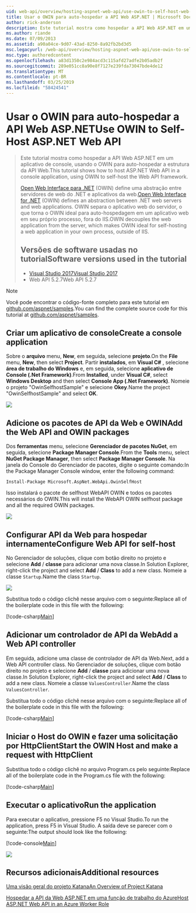 ```yaml
---
uid: web-api/overview/hosting-aspnet-web-api/use-owin-to-self-host-web-api
title: Usar o OWIN para auto-hospedar a API Web ASP.NET | Microsoft Docs
author: rick-anderson
description: Este tutorial mostra como hospedar a API Web ASP.NET em um aplicativo de console, usando o OWIN para auto-hospedar a estrutura da API Web. Open Web Interface para .NET (OWIN) d...
ms.author: riande
ms.date: 07/09/2013
ms.assetid: a90a04ce-9d07-43ad-8250-8a92fb2bd3d5
msc.legacyurl: /web-api/overview/hosting-aspnet-web-api/use-owin-to-self-host-web-api
msc.type: authoredcontent
ms.openlocfilehash: a83d1350c2e984acd3c115afd27adfe2b05adb2f
ms.sourcegitcommit: 289e051cc8a90e8f7127e239fda73047bde4de12
ms.translationtype: MT
ms.contentlocale: pt-BR
ms.lasthandoff: 03/25/2019
ms.locfileid: "58424541"
---
```

<a name="use-owin-to-self-host-aspnet-web-api"></a><span data-ttu-id="62cea-104">Usar o OWIN para auto-hospedar a API Web ASP.NET</span><span class="sxs-lookup"><span data-stu-id="62cea-104">Use OWIN to Self-Host ASP.NET Web API</span></span> 
====================

> <span data-ttu-id="62cea-105">Este tutorial mostra como hospedar a API Web ASP.NET em um aplicativo de console, usando o OWIN para auto-hospedar a estrutura da API Web.</span><span class="sxs-lookup"><span data-stu-id="62cea-105">This tutorial shows how to host ASP.NET Web API in a console application, using OWIN to self-host the Web API framework.</span></span>
>
> <span data-ttu-id="62cea-106">[Open Web Interface para .NET](http://owin.org) (OWIN) define uma abstração entre servidores de web do .NET e aplicativos da web.</span><span class="sxs-lookup"><span data-stu-id="62cea-106">[Open Web Interface for .NET](http://owin.org) (OWIN) defines an abstraction between .NET web servers and web applications.</span></span> <span data-ttu-id="62cea-107">OWIN separa o aplicativo web do servidor, o que torna o OWIN ideal para auto-hospedagem em um aplicativo web em seu próprio processo, fora do IIS.</span><span class="sxs-lookup"><span data-stu-id="62cea-107">OWIN decouples the web application from the server, which makes OWIN ideal for self-hosting a web application in your own process, outside of IIS.</span></span>
>
> ## <a name="software-versions-used-in-the-tutorial"></a><span data-ttu-id="62cea-108">Versões de software usadas no tutorial</span><span class="sxs-lookup"><span data-stu-id="62cea-108">Software versions used in the tutorial</span></span>
>
>
> - [<span data-ttu-id="62cea-109">Visual Studio 2017</span><span class="sxs-lookup"><span data-stu-id="62cea-109">Visual Studio 2017</span></span>](https://visualstudio.microsoft.com/downloads/) 
> - <span data-ttu-id="62cea-110">Web API 5.2.7</span><span class="sxs-lookup"><span data-stu-id="62cea-110">Web API 5.2.7</span></span>


> [!NOTE]
> <span data-ttu-id="62cea-111">Você pode encontrar o código-fonte completo para este tutorial em [github.com/aspnet/samples](https://github.com/aspnet/samples/tree/master/samples/aspnet/WebApi/OwinSelfhostSample).</span><span class="sxs-lookup"><span data-stu-id="62cea-111">You can find the complete source code for this tutorial at [github.com/aspnet/samples](https://github.com/aspnet/samples/tree/master/samples/aspnet/WebApi/OwinSelfhostSample).</span></span>


## <a name="create-a-console-application"></a><span data-ttu-id="62cea-112">Criar um aplicativo de console</span><span class="sxs-lookup"><span data-stu-id="62cea-112">Create a console application</span></span>

<span data-ttu-id="62cea-113">Sobre o **arquivo** menu, **New**, em seguida, selecione **projeto**.</span><span class="sxs-lookup"><span data-stu-id="62cea-113">On the **File** menu,  **New**, then select **Project**.</span></span> <span data-ttu-id="62cea-114">Partir **instalados**, em **Visual C#** , selecione **área de trabalho do Windows** e, em seguida, selecione **aplicativo de Console (.Net Framework)**.</span><span class="sxs-lookup"><span data-stu-id="62cea-114">From **Installed**, under **Visual C#**, select **Windows Desktop** and then select **Console App (.Net Framework)**.</span></span> <span data-ttu-id="62cea-115">Nomeie o projeto "OwinSelfhostSample" e selecione **Okey**.</span><span class="sxs-lookup"><span data-stu-id="62cea-115">Name the project "OwinSelfhostSample" and select **OK**.</span></span>

[![](use-owin-to-self-host-web-api/_static/image7.png)](use-owin-to-self-host-web-api/_static/image7.png)

## <a name="add-the-web-api-and-owin-packages"></a><span data-ttu-id="62cea-116">Adicione os pacotes de API da Web e OWIN</span><span class="sxs-lookup"><span data-stu-id="62cea-116">Add the Web API and OWIN packages</span></span>

<span data-ttu-id="62cea-117">Dos **ferramentas** menu, selecione **Gerenciador de pacotes NuGet**, em seguida, selecione **Package Manager Console**.</span><span class="sxs-lookup"><span data-stu-id="62cea-117">From the **Tools** menu, select **NuGet Package Manager**, then select **Package Manager Console**.</span></span> <span data-ttu-id="62cea-118">Na janela do Console do Gerenciador de pacotes, digite o seguinte comando:</span><span class="sxs-lookup"><span data-stu-id="62cea-118">In the Package Manager Console window, enter the following command:</span></span>

`Install-Package Microsoft.AspNet.WebApi.OwinSelfHost`

<span data-ttu-id="62cea-119">Isso instalará o pacote de selfhost WebAPI OWIN e todos os pacotes necessários do OWIN.</span><span class="sxs-lookup"><span data-stu-id="62cea-119">This will install the WebAPI OWIN selfhost package and all the required OWIN packages.</span></span>

[![](use-owin-to-self-host-web-api/_static/image4.png)](use-owin-to-self-host-web-api/_static/image3.png)

## <a name="configure-web-api-for-self-host"></a><span data-ttu-id="62cea-120">Configurar API da Web para hospedar internamente</span><span class="sxs-lookup"><span data-stu-id="62cea-120">Configure Web API for self-host</span></span>

<span data-ttu-id="62cea-121">No Gerenciador de soluções, clique com botão direito no projeto e selecione **Add** / **classe** para adicionar uma nova classe.</span><span class="sxs-lookup"><span data-stu-id="62cea-121">In Solution Explorer, right-click the project and select **Add** / **Class** to add a new class.</span></span> <span data-ttu-id="62cea-122">Nomeie a classe `Startup`.</span><span class="sxs-lookup"><span data-stu-id="62cea-122">Name the class `Startup`.</span></span>

![](use-owin-to-self-host-web-api/_static/image5.png)

<span data-ttu-id="62cea-123">Substitua todo o código clichê nesse arquivo com o seguinte:</span><span class="sxs-lookup"><span data-stu-id="62cea-123">Replace all of the boilerplate code in this file with the following:</span></span>

[!code-csharp[Main](use-owin-to-self-host-web-api/samples/sample1.cs)]

## <a name="add-a-web-api-controller"></a><span data-ttu-id="62cea-124">Adicionar um controlador de API da Web</span><span class="sxs-lookup"><span data-stu-id="62cea-124">Add a Web API controller</span></span>

<span data-ttu-id="62cea-125">Em seguida, adicione uma classe de controlador de API da Web.</span><span class="sxs-lookup"><span data-stu-id="62cea-125">Next, add a Web API controller class.</span></span> <span data-ttu-id="62cea-126">No Gerenciador de soluções, clique com botão direito no projeto e selecione **Add** / **classe** para adicionar uma nova classe.</span><span class="sxs-lookup"><span data-stu-id="62cea-126">In Solution Explorer, right-click the project and select **Add** / **Class** to add a new class.</span></span> <span data-ttu-id="62cea-127">Nomeie a classe `ValuesController`.</span><span class="sxs-lookup"><span data-stu-id="62cea-127">Name the class `ValuesController`.</span></span>

<span data-ttu-id="62cea-128">Substitua todo o código clichê nesse arquivo com o seguinte:</span><span class="sxs-lookup"><span data-stu-id="62cea-128">Replace all of the boilerplate code in this file with the following:</span></span>

[!code-csharp[Main](use-owin-to-self-host-web-api/samples/sample2.cs)]

## <a name="start-the-owin-host-and-make-a-request-with-httpclient"></a><span data-ttu-id="62cea-129">Iniciar o Host do OWIN e fazer uma solicitação por HttpClient</span><span class="sxs-lookup"><span data-stu-id="62cea-129">Start the OWIN Host and make a request with HttpClient</span></span>

<span data-ttu-id="62cea-130">Substitua todo o código clichê no arquivo Program.cs pelo seguinte:</span><span class="sxs-lookup"><span data-stu-id="62cea-130">Replace all of the boilerplate code in the Program.cs file with the following:</span></span>

[!code-csharp[Main](use-owin-to-self-host-web-api/samples/sample3.cs)]

## <a name="run-the-application"></a><span data-ttu-id="62cea-131">Executar o aplicativo</span><span class="sxs-lookup"><span data-stu-id="62cea-131">Run the application</span></span>

<span data-ttu-id="62cea-132">Para executar o aplicativo, pressione F5 no Visual Studio.</span><span class="sxs-lookup"><span data-stu-id="62cea-132">To run the application, press F5 in Visual Studio.</span></span> <span data-ttu-id="62cea-133">A saída deve se parecer com o seguinte:</span><span class="sxs-lookup"><span data-stu-id="62cea-133">The output should look like the following:</span></span>

[!code-console[Main](use-owin-to-self-host-web-api/samples/sample4.cmd)]

![](use-owin-to-self-host-web-api/_static/image6.png)

## <a name="additional-resources"></a><span data-ttu-id="62cea-134">Recursos adicionais</span><span class="sxs-lookup"><span data-stu-id="62cea-134">Additional resources</span></span>

[<span data-ttu-id="62cea-135">Uma visão geral do projeto Katana</span><span class="sxs-lookup"><span data-stu-id="62cea-135">An Overview of Project Katana</span></span>](../../../aspnet/overview/owin-and-katana/an-overview-of-project-katana.md)

[<span data-ttu-id="62cea-136">Hospedar a API da Web ASP.NET em uma função de trabalho do Azure</span><span class="sxs-lookup"><span data-stu-id="62cea-136">Host ASP.NET Web API in an Azure Worker Role</span></span>](host-aspnet-web-api-in-an-azure-worker-role.md)
